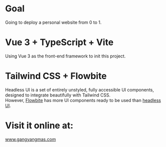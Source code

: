 # Goal

Going to deploy a personal website from 0 to 1.

# Vue 3 + TypeScript + Vite

Using Vue 3 as the front-end framework to init this project.

# Tailwind CSS + Flowbite

Headless UI is a set of entirely unstyled, fully accessible UI components, designed to integrate beautifully with Tailwind CSS.  
However, [Flowbite](https://flowbite.com/) has more UI components ready to be used than [headless UI](https://headlessui.com/).

# Visit it online at:

www.gangyangmas.com

